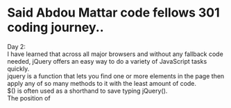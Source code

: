 # Said Abdou Mattar code fellows 301 coding journey..  
Day 2:  
I have learned that across all major browsers and without any fallback code needed, jQuery offers an easy way to do a variety of JavaScript tasks quickly.  
jquery is a function that lets you find one or more elements in the page then apply any of so many methods to it with the least amount of code.  
$() is often used as a shorthand to save typing jQuery().  
The position of <script> elements can affect how quickly a web page seems to load, the ideal location for <script> elements is BEFORE THE CLOSING </body>TAG.  

Day 3:  
I have learned that Using jQuery effects methods can enhance our web pages with transitions and movements.  
Each item returned by  jQuery selector is giving an index, which can be used to filter the selection.  
We can also have a jQuery selection and methods to remove or make a copy of the selected element using:  
.remove() Remove the matched elements from the DOM tree.  
.detach() Same as .remove() but it keeps a copy of the selected elements in memory.  
.empty() Removes child nodes and descendants from elements in matched set.  
We can retrieve or set  Box dimensions by using methods like:  
  .height() & .width()  
But we only can retrieve Box dimensions by using methods like:  
  .innerHeight() & .innerWidth() & .outerHeight() & .outerWidth() &       outerHeight(true) and .outerWidth(true).  
To determine elements position on the page we use:  
  .offset() and .position() methods.  
Hosting the jQuery file could be done by using a version that is hosted by other companies. However we should still include a fallback version.   
